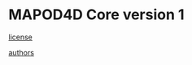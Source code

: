 # MAPOD4D Core version 1

[license](https://github.com/mapod4d/mapod4d_c2/blob/master/license)

[authors](https://github.com/mapod4d/mapod4d_c2/blob/master/authors)
